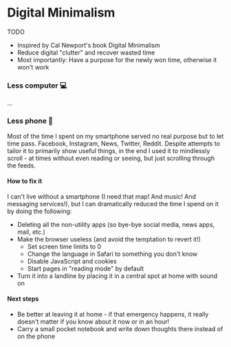 # Digital Minimalism

TODO

* Inspired by Cal Newport's book Digital Minimalism
* Reduce digital "clutter" and recover wasted time
* Most importantly: Have a purpose for the newly won time, otherwise it won't work

### Less computer 💻

...

### Less phone 📱

Most of the time I spent on my smartphone served no real purpose but to let time pass. Facebook, Instagram, News, Twitter, Reddit. Despite attempts to tailor it to primarily show useful things, in the end I used it to mindlessly scroll - at times without even reading or seeing, but just scrolling through the feeds.

#### How to fix it

I can't live without a smartphone \(I need that map! And music! And messaging services!\), but I can dramatically reduced the time I spend on it by doing the following:

* Deleting all the non-utility apps \(so bye-bye social media, news apps, mail, etc.\)
* Make the browser useless \(and avoid the temptation to revert it!\)
  * Set screen time limits to 0
  * Change the language in Safari to something you don't know
  * Disable JavaScript and cookies
  * Start pages in "reading mode" by default
* Turn it into a landline by placing it in a central spot at home with sound on

#### Next steps

* Be better at leaving it at home - if that emergency happens, it really doesn't matter if you know about it now or in an hour!
* Carry a small pocket notebook and write down thoughts there instead of on the phone

